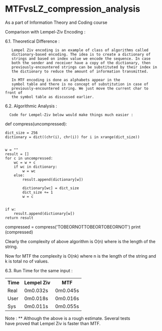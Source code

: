 # MTFvsLZ_compression_analysis
As a part of Information Theory and Coding course


Comparison with Lempel-Ziv Encoding :

 6.1.  Theoretical Difference :

       Lempel Ziv encoding is an example of class of algorithms called      
       dictionary-based encoding. The idea is to create a dictionary of   
       strings and based on index value we encode the sequence. In case   
       both the sender and receiver have a copy of the dictionary, then     
       previously-encountered strings can be substituted by their index in 
       the dictionary to reduce the amount of information transmitted.

       In MTF encoding is done as alphabets appear in the   
       symbol table and there is no concept of substitution in case of  
       previously-encountered string. We just move the current char to front of
       the symbol table as discussed earlier.


6.2.   Algorithmic Analysis :

      Code for Lempel-Ziv below would make things much easier :

    
  def compress(uncompressed):
    
 
    
    dict_size = 256
    dictionary = dict((chr(i), chr(i)) for i in xrange(dict_size))
  
 
    w = ""
    result = []
    for c in uncompressed:
        wc = w + c
        if wc in dictionary:
            w = wc
        else:
            result.append(dictionary[w])
            
            dictionary[wc] = dict_size
            dict_size += 1
            w = c
 
    
    if w:
        result.append(dictionary[w])
    return result

compressed = compress('TOBEORNOTTOBEORTOBEORNOT')
print (compressed)



Clearly the complexity of above algorithm is O(n) where is the length of the string.

Now for MTF the complexity is O(nk) where n is the length of the string and k is total no of values.


6.3. Run Time for the same input :

<table style="width:100%">
  <tr>
    <th>Time</th>
    <th>Lempel Ziv</th> 
    <th>MTF</th>
  </tr>
  <tr>
    <td>Real</td>
    <td>0m0.032s</td> 
    <td>0m0.045s</td>
  </tr>
  <tr>
    <td>User</td>
    <td>0m0.018s</td> 
    <td>0m0.016s</td>
  </tr>
  <tr>
    <td>Sys</td>
    <td>0m0.011s</td> 
    <td>0m0.055s</td>
  </tr>
</table>

 Note : ** Although the above is a rough estimate. Several tests  
                        have proved that Lempel Ziv is faster than MTF.

